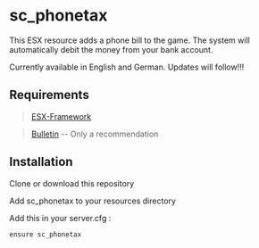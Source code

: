 # sc_phonetax

This ESX resource adds a phone bill to the game. The system will automatically debit the money from your bank account.  

Currently available in English and German. Updates will follow!!!

## Requirements

> [ESX-Framework](https://github.com/esx-framework/esx-legacy)

> [Bulletin](https://forum.cfx.re/t/free-standalone-bulletin-customisable-notifications/4360505) -- Only a recommendation

## Installation
Clone or download this repository

Add sc_phonetax to your resources directory

Add this in your server.cfg :
```
ensure sc_phonetax
```
